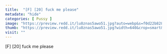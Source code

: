 ```yaml
---
title:  "[F] [20] fuck me please"
metadate: "hide"
categories: [ Pussy ]
image: "https://preview.redd.it/lu8znas5awo51.jpg?auto=webp&s=f0d22b8285f378d70f529f0464ab372a7e386707"
thumb: "https://preview.redd.it/lu8znas5awo51.jpg?width=640&crop=smart&auto=webp&s=52e4b880e438a9639019e44a55f326fca20cb84c"
visit: ""
---
```

[F] [20] fuck me please
